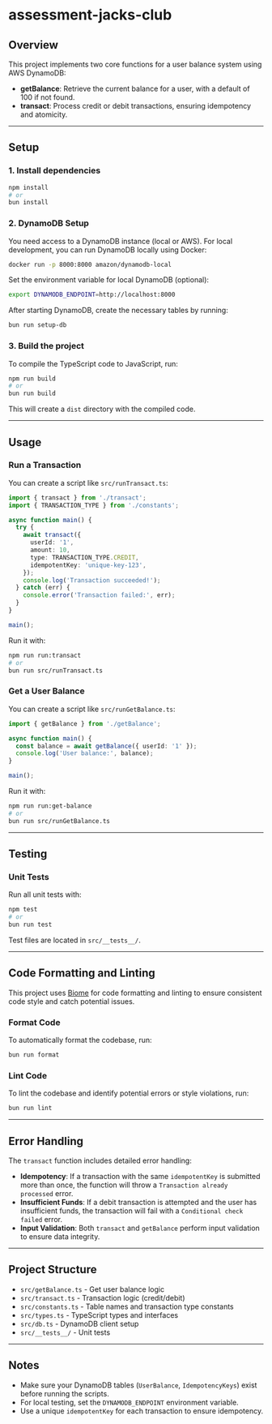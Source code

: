 # assessment-jacks-club

## Overview

This project implements two core functions for a user balance system using AWS DynamoDB:
- **getBalance**: Retrieve the current balance for a user, with a default of 100 if not found.
- **transact**: Process credit or debit transactions, ensuring idempotency and atomicity.

---

## Setup

### 1. Install dependencies

```sh
npm install
# or
bun install
```

### 2. DynamoDB Setup

You need access to a DynamoDB instance (local or AWS).
For local development, you can run DynamoDB locally using Docker:

```sh
docker run -p 8000:8000 amazon/dynamodb-local
```

Set the environment variable for local DynamoDB (optional):

```sh
export DYNAMODB_ENDPOINT=http://localhost:8000
```

After starting DynamoDB, create the necessary tables by running:

```sh
bun run setup-db
```

### 3. Build the project

To compile the TypeScript code to JavaScript, run:

```sh
npm run build
# or
bun run build
```

This will create a `dist` directory with the compiled code.

---

## Usage

### Run a Transaction

You can create a script like `src/runTransact.ts`:

```ts
import { transact } from './transact';
import { TRANSACTION_TYPE } from './constants';

async function main() {
  try {
    await transact({
      userId: '1',
      amount: 10,
      type: TRANSACTION_TYPE.CREDIT,
      idempotentKey: 'unique-key-123',
    });
    console.log('Transaction succeeded!');
  } catch (err) {
    console.error('Transaction failed:', err);
  }
}

main();
```

Run it with:

```sh
npm run run:transact
# or
bun run src/runTransact.ts
```

### Get a User Balance

You can create a script like `src/runGetBalance.ts`:

```ts
import { getBalance } from './getBalance';

async function main() {
  const balance = await getBalance({ userId: '1' });
  console.log('User balance:', balance);
}

main();
```

Run it with:

```sh
npm run run:get-balance
# or
bun run src/runGetBalance.ts
```

---

## Testing

### Unit Tests

Run all unit tests with:

```sh
npm test
# or
bun run test
```

Test files are located in `src/__tests__/`.

---

## Code Formatting and Linting

This project uses [Biome](https://biomejs.dev/) for code formatting and linting to ensure consistent code style and catch potential issues.

### Format Code

To automatically format the codebase, run:

```sh
bun run format
```

### Lint Code

To lint the codebase and identify potential errors or style violations, run:

```sh
bun run lint
```

---

## Error Handling

The `transact` function includes detailed error handling:
- **Idempotency**: If a transaction with the same `idempotentKey` is submitted more than once, the function will throw a `Transaction already processed` error.
- **Insufficient Funds**: If a debit transaction is attempted and the user has insufficient funds, the transaction will fail with a `Conditional check failed` error.
- **Input Validation**: Both `transact` and `getBalance` perform input validation to ensure data integrity.

---

## Project Structure

- `src/getBalance.ts` - Get user balance logic
- `src/transact.ts` - Transaction logic (credit/debit)
- `src/constants.ts` - Table names and transaction type constants
- `src/types.ts` - TypeScript types and interfaces
- `src/db.ts` - DynamoDB client setup
- `src/__tests__/` - Unit tests

---

## Notes

- Make sure your DynamoDB tables (`UserBalance`, `IdempotencyKeys`) exist before running the scripts.
- For local testing, set the `DYNAMODB_ENDPOINT` environment variable.
- Use a unique `idempotentKey` for each transaction to ensure idempotency.
